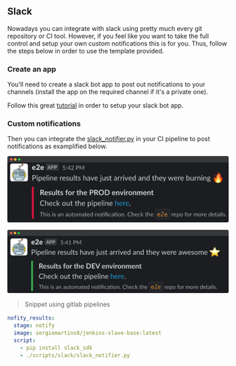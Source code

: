 ## Slack
Nowadays you can integrate with slack using pretty much every git repository or CI tool. However, if you feel like you want to take the full control and setup your own custom notifications this is for you. Thus, follow the steps below in order to use the template provided.

### Create an app
You'll need to create a slack bot app to post out notifications to your channels (install the app on the required channel if it's a private one).

Follow this great [tutorial](https://github.com/slackapi/python-slack-sdk/tree/main/tutorial) in order to setup your slack bot app.

### Custom notifications
Then you can integrate the [slack_notifier.py](slack_notifier.py) in your CI pipeline to post notifications as examplified below.

![](../.docs/img/slack_pipeline_fail.png)

![](../.docs/img/slack_pipeline_success.png)

> Snippet using gitlab pipelines
```yaml
nofity_results:
  stage: notify
  image: sergiomartins8/jenkins-slave-base:latest
  script:
    - pip install slack_sdk
    - ./scripts/slack/slack_notifier.py
```
